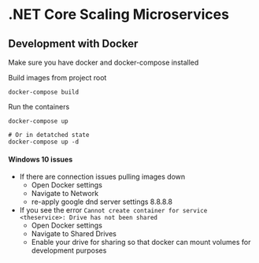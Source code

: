 # .NET Core Scaling Microservices

## Development with Docker

Make sure you have docker and docker-compose installed

Build images from project root

```
docker-compose build
```

Run the containers

```
docker-compose up

# Or in detatched state
docker-compose up -d
```

#### Windows 10 issues
* If there are connection issues pulling images down
    * Open Docker settings
    * Navigate to Network
    * re-apply google dnd server settings 8.8.8.8
* If you see the error `Cannot create container for service <theservice>: Drive has not been shared`
    * Open Docker settings
    * Navigate to Shared Drives
    * Enable your drive for sharing so that docker can mount volumes for development purposes
